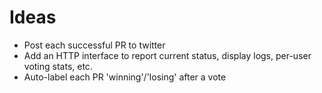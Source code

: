 # Ideas

 - Post each successful PR to twitter
 - Add an HTTP interface to report current status, display logs, per-user voting stats, etc.
 - Auto-label each PR 'winning'/'losing' after a vote

